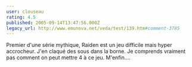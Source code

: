 ```yaml
---
user: clouseau
rating: 4.5
published: 2005-09-14T13:47:56.000Z
legacy_url: http://www.emunova.net/veda/test/139.htm#comment-3785
---
```

Premier d'une série mythique, Raiden est un jeu difficile mais hyper accrocheur. J'en claqué des sous dans la borne. Je comprends vraiment pas comment on peut mettre 4 à ce jeu. M'enfin....
